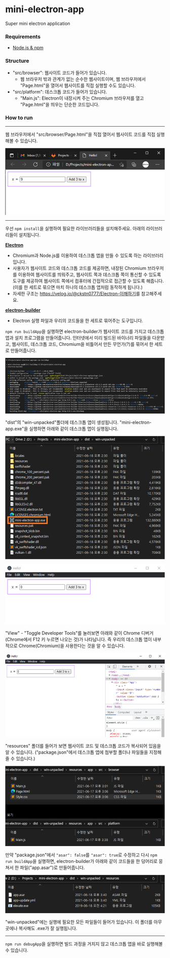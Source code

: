 # mini-electron-app

Super mini electron application

### Requirements
- [Node.js & npm](https://nodejs.org/)

### Structure
- "src/browser": 웹사이트 코드가 들어가 있습니다.
  - 웹 브라우저 밖과 관계가 없는 순수한 웹사이트이며, 웹 브라우저에서 "Page.html"을 열어서 웹사이트를 직접 실행할 수도 있습니다.
- "src/platform": 데스크톱 코드가 들어가 있습니다.
  - "Main.js": Electron이 내장시켜 주는 Chromium 브라우저를 열고 "Page.html"을 띄우는 단순한 코드입니다.

### How to run
-----

웹 브라우저에서 "src/browser/Page.html"을 직접 열어서 웹사이트 코드를 직접 실행해볼 수 있습니다.

![BrowserApp](https://raw.githubusercontent.com/Avantgarde95/mini-electron-app/master/image/BrowserApp.png)

-----

우선 `npm install`을 실행하여 필요한 라이브러리들을 설치해주세요. 아래의 라이브러리들이 설치됩니다.

**[Electron](https://www.electronjs.org/)**
  - Chromium과 Node.js를 이용하여 데스크톱 앱을 만들 수 있도록 하는 라이브러리입니다.
  - 사용자가 웹사이트 코드와 데스크톱 코드를 제공하면, 내장된 Chromium 브라우저를 이용하여 웹사이트를 띄워주고, 웹사이트 쪽과 데스크톱 쪽이 통신할 수 있도록 도구를 제공하여 웹사이트 쪽에서 컴퓨터에 간접적으로 접근할 수 있도록 해줍니다. (이를 한 세트로 묶으면 마치 하나의 데스크톱 앱처럼 동작하게 됩니다.)
  - 자세한 구조는 <https://velog.io/@ckstn0777/Electron-이해하기>를 참고해주세요.

**[electron-builder](https://github.com/electron-userland/electron-builder)**
  - Electron 실행 파일과 우리의 코드들을 한 세트로 묶어주는 도구입니다.

`npm run buildApp`을 실행하면 electron-builder가 웹사이트 코드를 가지고 데스크톱 앱과 설치 프로그램을 만들어줍니다. 인터넷에서 미리 빌드된 바이너리 파일들을 다운받고, 웹사이트, 데스크톱 코드, Chromium을 비틀어서 만든 무언가(?)를 묶어서 한 세트로 만들어줍니다.

![ElectronBuilder](https://raw.githubusercontent.com/Avantgarde95/mini-electron-app/master/image/ElectronBuilder.png)

"dist"의 "win-unpacked"폴더에 데스크톱 앱이 생성됩니다. "mini-electron-app.exe"을 실행하면 아래와 같이 데스크톱 앱이 실행됩니다.

![AppFiles](https://raw.githubusercontent.com/Avantgarde95/mini-electron-app/master/image/AppFiles.png)

![PlatformApp](https://raw.githubusercontent.com/Avantgarde95/mini-electron-app/master/image/PlatformApp.png)

"View" - "Toggle Developer Tools"를 눌러보면 아래와 같이 Chrome 디버거(Chrome에서 F12 키 누르면 나오는 것)가 나타납니다. 즉 우리의 데스크톱 앱이 내부적으로 Chrome(Chromium)을 사용한다는 것을 알 수 있습니다.

![BrowserDebugger](https://raw.githubusercontent.com/Avantgarde95/mini-electron-app/master/image/BrowserDebugger.png)

"resources" 폴더를 들어가 보면 웹사이트 코드 및 데스크톱 코드가 복사되어 있음을 알 수 있습니다. ("package.json"에서 데스크톱 앱에 첨부할 폴더나 파일들을 지정해줄 수 있습니다.)

![PackedFiles](https://raw.githubusercontent.com/Avantgarde95/mini-electron-app/master/image/PackedFiles.png)

만약 "package.json"에서 `"asar": false`를 `"asar": true`로 수정하고 다시 `npm run buildApp`을 실행하면, electron-builder가 아래와 같이 코드들을 한 덩어리로 뭉쳐서 한 파일("app.asar")로 만들어줍니다.

![AsarFile](https://raw.githubusercontent.com/Avantgarde95/mini-electron-app/master/image/AsarFile.png)

"win-unpacked"에는 실행에 필요한 모든 파일들이 들어가 있습니다. 이 폴더를 아무 곳에나 복사해도 .exe가 잘 실행됩니다.

-----

`npm run debugApp`을 실행하면 빌드 과정을 거치지 않고 데스크톱 앱을 바로 실행해볼 수 있습니다.
